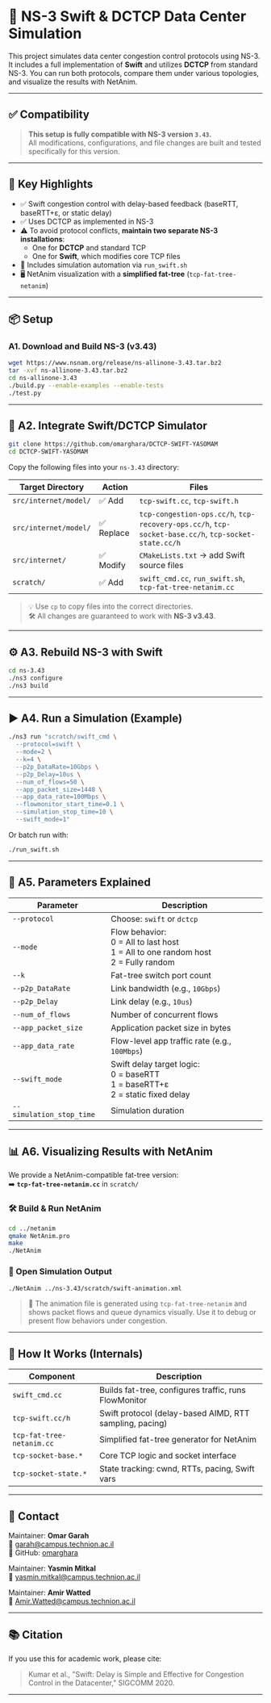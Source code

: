 
# 🚀 NS-3 Swift & DCTCP Data Center Simulation

This project simulates data center congestion control protocols using NS-3. It includes a full implementation of **Swift** and utilizes **DCTCP** from standard NS-3. You can run both protocols, compare them under various topologies, and visualize the results with NetAnim.

---

## ✅ Compatibility

> **This setup is fully compatible with NS-3 version `3.43`.**  
> All modifications, configurations, and file changes are built and tested specifically for this version.

---

## 🧠 Key Highlights

- ✅ Swift congestion control with delay-based feedback (baseRTT, baseRTT+ε, or static delay)
- ✅ Uses DCTCP as implemented in NS-3
- ⚠️ To avoid protocol conflicts, **maintain two separate NS-3 installations**:
  - One for **DCTCP** and standard TCP
  - One for **Swift**, which modifies core TCP files
- 🧪 Includes simulation automation via `run_swift.sh`
- 🖥️ NetAnim visualization with a **simplified fat-tree** (`tcp-fat-tree-netanim`)

---

## 📦 Setup

### A1. Download and Build NS-3 (v3.43)
```bash
wget https://www.nsnam.org/release/ns-allinone-3.43.tar.bz2
tar -xvf ns-allinone-3.43.tar.bz2
cd ns-allinone-3.43
./build.py --enable-examples --enable-tests
./test.py
```

---

## 🔁 A2. Integrate Swift/DCTCP Simulator

```bash
git clone https://github.com/omarghara/DCTCP-SWIFT-YASOMAM
cd DCTCP-SWIFT-YASOMAM
```

Copy the following files into your `ns-3.43` directory:

| Target Directory         | Action    | Files                                                                 |
|--------------------------|-----------|------------------------------------------------------------------------|
| `src/internet/model/`    | ✅ Add     | `tcp-swift.cc`, `tcp-swift.h`                                         |
| `src/internet/model/`    | ✅ Replace | `tcp-congestion-ops.cc/h`, `tcp-recovery-ops.cc/h`, `tcp-socket-base.cc/h`, `tcp-socket-state.cc/h` |
| `src/internet/`          | ✅ Modify  | `CMakeLists.txt` → add Swift source files                             |
| `scratch/`               | ✅ Add     | `swift_cmd.cc`, `run_swift.sh`, `tcp-fat-tree-netanim.cc`             |

> 💡 Use `cp` to copy files into the correct directories.  
> 🛠 All changes are guaranteed to work with **NS-3 v3.43**.

---

## ⚙️ A3. Rebuild NS-3 with Swift

```bash
cd ns-3.43
./ns3 configure
./ns3 build
```

---

## ▶️ A4. Run a Simulation (Example)

```bash
./ns3 run "scratch/swift_cmd \
  --protocol=swift \
  --mode=2 \
  --k=4 \
  --p2p_DataRate=10Gbps \
  --p2p_Delay=10us \
  --num_of_flows=50 \
  --app_packet_size=1448 \
  --app_data_rate=100Mbps \
  --flowmonitor_start_time=0.1 \
  --simulation_stop_time=10 \
  --swift_mode=1"
```

Or batch run with:
```bash
./run_swift.sh
```

---

## 🧩 A5. Parameters Explained

| Parameter               | Description                                                                 |
|------------------------|-----------------------------------------------------------------------------|
| `--protocol`           | Choose: `swift` or `dctcp`                                                  |
| `--mode`               | Flow behavior: <br> 0 = All to last host <br> 1 = All to one random host <br> 2 = Fully random |
| `--k`                  | Fat-tree switch port count                                                  |
| `--p2p_DataRate`       | Link bandwidth (e.g., `10Gbps`)                                             |
| `--p2p_Delay`          | Link delay (e.g., `10us`)                                                   |
| `--num_of_flows`       | Number of concurrent flows                                                  |
| `--app_packet_size`    | Application packet size in bytes                                            |
| `--app_data_rate`      | Flow-level app traffic rate (e.g., `100Mbps`)                               |
| `--swift_mode`         | Swift delay target logic: <br> 0 = baseRTT <br> 1 = baseRTT+ε <br> 2 = static fixed delay |
| `--simulation_stop_time` | Simulation duration                                                       |

---

## 📊 A6. Visualizing Results with NetAnim

We provide a NetAnim-compatible fat-tree version:  
➡️ **`tcp-fat-tree-netanim.cc`** in `scratch/`  

### 🛠️ Build & Run NetAnim
```bash
cd ../netanim
qmake NetAnim.pro
make
./NetAnim
```

### 📂 Open Simulation Output
```bash
./NetAnim ../ns-3.43/scratch/swift-animation.xml
```

> 🎥 The animation file is generated using `tcp-fat-tree-netanim` and shows packet flows and queue dynamics visually. Use it to debug or present flow behaviors under congestion.

---

## 🧠 How It Works (Internals)

| Component           | Description                                               |
|---------------------|-----------------------------------------------------------|
| `swift_cmd.cc`      | Builds fat-tree, configures traffic, runs FlowMonitor     |
| `tcp-swift.cc/h`    | Swift protocol (delay-based AIMD, RTT sampling, pacing)   |
| `tcp-fat-tree-netanim.cc` | Simplified fat-tree generator for NetAnim          |
| `tcp-socket-base.*` | Core TCP logic and socket interface                       |
| `tcp-socket-state.*`| State tracking: cwnd, RTTs, pacing, Swift vars            |

---

## 💬 Contact

Maintainer: **Omar Garah**  
📧 garah@campus.technion.ac.il  
🐙 GitHub: [omarghara](https://github.com/omarghara)

Maintainer: **Yasmin Mitkal**  
📧 yasmin.mitkal@campus.technion.ac.il  

Maintainer: **Amir Watted**  
📧 Amir.Watted@campus.technion.ac.il  

---

## 📚 Citation

If you use this for academic work, please cite:

> Kumar et al., "Swift: Delay is Simple and Effective for Congestion Control in the Datacenter," SIGCOMM 2020.

---
